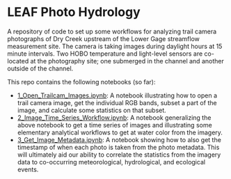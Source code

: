# LEAF Photo Hydrology

A repository of code to set up some workflows for analyzing trail camera photographs of Dry Creek upstream of the Lower Gage streamflow measurement site. The camera is taking images during daylight hours at 15 minute intervals. Two HOBO temperature and light-level sensors are co-located at the photography site; one submerged in the channel and another outside of the channel. 

This repo contains the following notebooks (so far):

* [1_Open_Trailcam_Images.ipynb](1_Open_Trailcam_Images.ipynb): A notebook illustrating how to open a trail camera image, get the individual RGB bands, subset a part of the image, and calculate some statistics on that subset.
* [2_Image_Time_Series_Workflow.ipynb](2_Image_Time_Series_Workflow.ipynb): A notebook generalizing the above notebook to get a time series of images and illustrating some elementary analytical workflows to get at water color from the imagery. 
* [3_Get_Image_Metadata.ipynb](3_Get_Image_Metadata.ipynb): A notebook showing how to also get the timestamp of when each photo is taken from the photo metadata. This will ultimately aid our ability to correlate the statistics from the imagery data to co-occurring meteorological, hydrological, and ecological events. 

